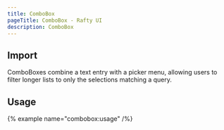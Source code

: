 ```yaml
---
title: ComboBox
pageTitle: ComboBox - Rafty UI
description: ComboBox
---
```


## Import

ComboBoxes combine a text entry with a picker menu, allowing users to filter longer lists to only the selections matching a query.

## Usage

{% example name="combobox:usage" /%}
